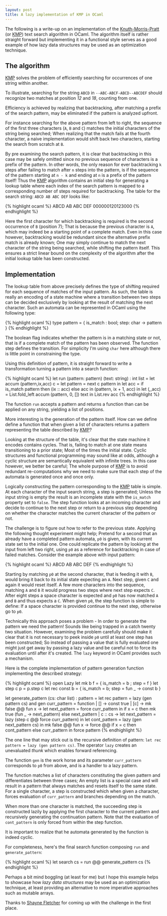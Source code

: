 ```yaml
---
layout: post
title: A lazy implementation of KMP in OCaml
---
```

The following is a write-up on an implementation of the [Knuth-Morris-Pratt]
(or [KMP]) text search algorithm in OCaml.  The algorithm itself is rather
straight forward but implementing it in a functional style serves as a good
example of how lazy data structures may be used as an optimization technique.

## The algorithm

[KMP] solves the problem of efficiently searching for occurrences of one
string within another.

To illustrate, searching for the string `ABCD` in `--ABC-ABCF-ABCD--ABCDEF`
should recognize two matches at position *12* and *18*, counting from one.

Efficiency is achieved by realizing that backtracking, after matching
a prefix of the search pattern, may be eliminated if the pattern is analyzed upfront.

For instance searching for the above pattern from left to right, the sequence of the first
three characters (`A`, `B` and `C`) matches the initial characters of the string being
searched; When realizing that the match fails at the fourth character, a naive
implementation would shift back two characters, starting the search from scratch at
`B`.

By pre examining the search pattern, it is clear that backtracking in this
case may be safely omitted since no previous sequence of characters is a
prefix of the pattern. In other words, the only reason for ever backtracking
`k` steps after failing to match after `n` steps into the pattern, is if the
sequence of the pattern starting at `n - k` and ending at `n` is a prefix of
the pattern itself! Thus the [KMP] algorithm contains an initial step for
generating a lookup table where each index of the search pattern is mapped to
a corresponding number of steps required for backtracking. The table for the
search string: `ABCD AB ABC DEF` looks like:

{% highlight ocaml %}
ABCD AB ABC DEF
000000120123000
{% endhighlight %}

Here the first character for which backtracking is required is the second
occurrence of `B` (position 7); That is because the previous character is `A`,
which may indeed be a starting point of a complete match.  Even in this case
however, backtracking would be redundant since the alternative prefix match is
already known; One may simply continue to match the next character of the
string being searched, while shifting the pattern itself.  This ensures a
strict linear bound on the complexity of the algorithm after the initial
lookup table has been constructed.


## Implementation

The lookup table from above precisely defines the type of shifting required
for each sequence of matches of the input pattern. As such, the table is
really an encoding of a state machine where a transition between two steps can
be decided exclusively by looking at the result of matching the next
character. Such an automata can be represented in OCaml using the following
type:

{% highlight ocaml %}
type pattern = { is_match : bool; step: char -> pattern }
{% endhighlight %}

The boolean flag indicates whether the pattern is in a matching state or not,
that is if a complete match of the pattern has been observed.  The function
step defines the transition. For simplicity I'm using `char` here although
there is little point in constraining the type.

Using this definition of pattern, it is straight forward to
write a transformation turning a pattern into a search function:

{% highlight ocaml %}
let run (pattern: pattern) (text: string) : int list =
  let accum (pattern,ix,acc) c =
    let pattern = next c pattern in
    let acc = if is_match pattern then (ix :: acc) else acc in
    (pattern, ix + 1, acc)
  in
  let (_,_,acc) = List.fold_left accum (pattern, 0, []) text in
  List.rev acc
{% endhighlight %}

The function `run` accepts a pattern and returns a function than can be
applied on any string, yielding a list of positions.

More interesting is the generation of the pattern itself. How can we define
define a function that when given a list of characters returns a pattern
representing the table described by [KMP]?

Looking at the structure of the table, it's clear that the state machine it
encodes contains cycles. That is, failing to match at one state means
transitioning to a prior state; Most of the times the initial state.  Cyclic
structures and functional programming may sound like at odds, although a
cyclic structure are semantically equivalent with infinite trees.  In this
case however, we better be careful; The whole purpose of [KMP] is to avoid
redundant re-computations why we need to make sure that each step of the
automata is generated once and once only.

Logically constructing the pattern corresponding to the [KMP] table is simple.
At each character of the input search string, a step is generated; Unless the
input string is empty the result is an incomplete state with the `is_match`
property set to `false`. The step function looks at an incoming character and
decide to continue to the next step or return to a previous step depending on
whether the character matches the current character of the pattern or not.

The challenge is to figure out how to refer to the previous state. Applying
the following thought experiment might help; Pretend for a second that an
already have a completed pattern automata, `p0` is given, with its current
state set to the initial one. One could replicate the pattern by
looking at the input from left two right, using `p0` as a reference for
backtracking in case of failed matches. Consider the example above with input
pattern:

{% highlight ocaml %}
ABCD AB ABC DEF
{% endhighlight %}

Starting by matching `p0` at the second character, that is feeding it
with `B`, would bring it back to its initial state expecting an `A`. Next
step, given `C` and again it would reset itself. A few more characters into
the sequence, matching `A` and `B` it would progress two steps where next step
expects `C`.  After eight steps a space character is expected and `p0` has now
matched `A` and `B` and thus expects a `C`.  When given `p0`, the step
function is simple to define: If a space character is provided continue to the
next step, otherwise go to `p0`.

Technically this approach poses a problem - In order to generate the pattern
we need the pattern! Sounds like being trapped in a catch twenty two
situation.  However, examining the problem carefully should make it clear that
it is not necessary to peek inside `p0` until at least one step has been
constructed; So instead of passing a value that is fully evaluated one might
just get away by passing a lazy value and be careful not to force its
evaluation until after it's created.  The `lazy` keyword in OCaml provides
such a mechanism.

Here is the complete implementation of pattern generation function
implementing the described strategy:

{% highlight ocaml %}
open Lazy
let mk b f = { is_match = b ; step = f }
let step c p = p.step c
let rec const b = { is_match = b; step = fun _ -> const b }

let generate_pattern (cs: char list) : pattern =
  let rec pattern = lazy (gen pattern cs)
  and gen curr_pattern = function
    | []                ->
      const true
    | [c]               ->
      mk false @@ fun x ->
        let next_pattern = force curr_pattern in
        if x = c then
          mk true (fun _ -> next_pattern)
        else
          next_pattern
    | c :: cs           ->
      let next_pattern = lazy (step c @@ force curr_pattern) in
      let cont_pattern = lazy (gen next_pattern cs) in
      mk false @@ fun x ->
        force @@ if x = c then cont_pattern else curr_pattern
  in
  force pattern
{% endhighlight %}

The one line that may stick out is the recursive definition of pattern: `let
rec pattern = lazy (gen pattern cs)`.  The operator `lazy` creates an
unevaluated *thunk* which enables forward referencing.

The function `gen` is the work horse and its parameter `curr_pattern`
corresponds to `p0` from above, and is a handler to a lazy pattern.

The function matches a list of characters constituting the given pattern and
differentiates between three cases; An empty list is a special case and will
result in  a pattern that always matches and resets itself to the same state.
For a single character, a step is constructed which when given a character,
forces evaluation of `curr_pattern` and branches depending on the match.

When more than one character is matched, the succeeding step is constructed
lazily by applying the first character to the current pattern and recursively
generating the continuation pattern. Note that the evaluation of
`cont_pattern` is only forced from within the step function.

It is important to realize that he automata generated by the function is indeed cyclic.

For completeness, here's the final search function composing `run` and `generate_pattern`:

{% highlight ocaml %}
let search cs = run @@ generate_pattern cs
{% endhighlight %}

Perhaps a bit mind boggling (at least for me) but I hope this example helps to
showcase how *lazy data structures* may be used as an optimization technique,
at least providing an alternative to more imperative approaches such as
mutable arrays.

Thanks to [Shayne Fletcher] for coming up with the challenge in the first place.

[KMP]:https://en.wikipedia.org/wiki/Knuth%E2%80%93Morris%E2%80%93Pratt_algorithm
[Knuth-Morris-Pratt]:https://en.wikipedia.org/wiki/Knuth%E2%80%93Morris%E2%80%93Pratt_algorithm
[Shayne Fletcher]:http://blog.shaynefletcher.org/

